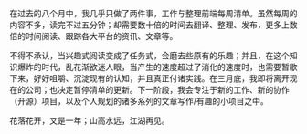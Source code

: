 在过去的八个月中，我几乎只做了两件事，工作与整理前端每周清单。虽然每周的内容不多，读完不过五分钟；却需要数十倍的时间去翻译、整理、发布，更多上数倍的时间阅读、跟踪各大平台的资讯、文章等。

不得不承认，当兴趣式阅读变成了任务式，会磨去些原有的乐趣；并且，在这个知识爆炸的时代，乱花渐欲迷人眼，当产生的速度超过了消化的速度时，也需要暂歇下来，好好咀嚼、沉淀现有的认知，并且真正付诸实践。在三月底，我即将离开现在的公司；也决定暂停清单的更新。下一阶段，我会专注于新的工作、新的协作（开源）项目，以及个人规划的诸多系列的文章写作/有趣的小项目之中。

花落花开，又是一年；山高水远，江湖再见。
